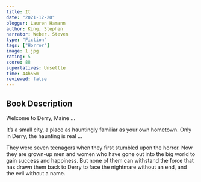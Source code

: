 ```yaml
---
title: It
date: "2021-12-20"
blogger: Lauren Hamann
author: King, Stephen
narrator: Weber, Steven
type: "Fiction"
tags: ["Horror"]
image: 1.jpg
rating: 5
score: 88
superlatives: Unsettle
time: 44h55m
reviewed: false
---
```


## Book Description

Welcome to Derry, Maine ...

It’s a small city, a place as hauntingly familiar as your own hometown. Only in Derry, the haunting is real ...

They were seven teenagers when they first stumbled upon the horror. Now they are grown-up men and women who have gone out into the big world to gain success and happiness. But none of them can withstand the force that has drawn them back to Derry to face the nightmare without an end, and the evil without a name.

